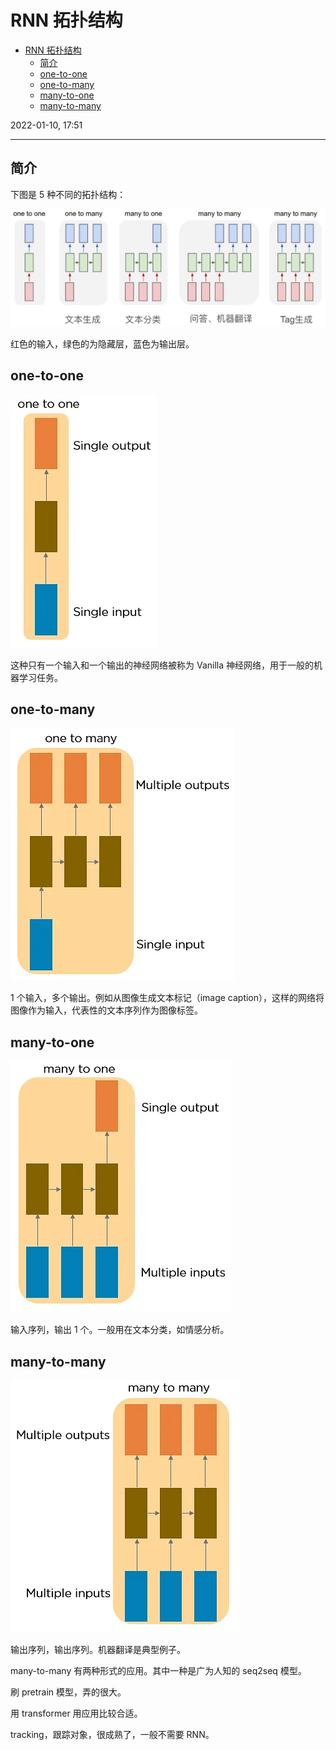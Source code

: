 # RNN 拓扑结构

- [RNN 拓扑结构](#rnn-拓扑结构)
  - [简介](#简介)
  - [one-to-one](#one-to-one)
  - [one-to-many](#one-to-many)
  - [many-to-one](#many-to-one)
  - [many-to-many](#many-to-many)

2022-01-10, 17:51
***

## 简介

下图是 5 种不同的拓扑结构：

![](images/2022-01-07-14-48-48.png)

红色的输入，绿色的为隐藏层，蓝色为输出层。

## one-to-one

![](images/2022-01-11-11-45-46.png)

这种只有一个输入和一个输出的神经网络被称为 Vanilla 神经网络，用于一般的机器学习任务。

## one-to-many

![](images/2022-01-11-11-47-30.png)

1 个输入，多个输出。例如从图像生成文本标记（image caption），这样的网络将图像作为输入，代表性的文本序列作为图像标签。

## many-to-one

![](images/2022-01-11-11-48-09.png)

输入序列，输出 1 个。一般用在文本分类，如情感分析。

## many-to-many

![](images/2022-01-11-11-51-53.png)

输出序列，输出序列。机器翻译是典型例子。

many-to-many 有两种形式的应用。其中一种是广为人知的 seq2seq 模型。

刷 pretrain 模型，弄的很大。

用 transformer 用应用比较合适。

tracking，跟踪对象，很成熟了，一般不需要 RNN。
